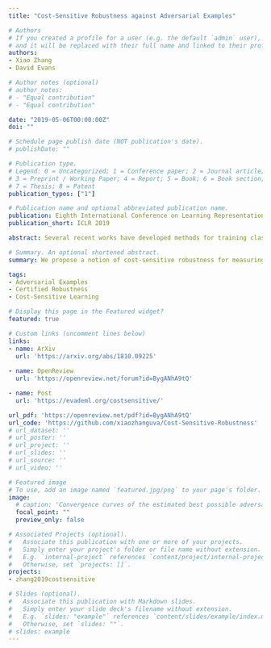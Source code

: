 ```yaml
---
title: "Cost-Sensitive Robustness against Adversarial Examples"

# Authors
# If you created a profile for a user (e.g. the default `admin` user), write the username (folder name) here 
# and it will be replaced with their full name and linked to their profile.
authors:
- Xiao Zhang
- David Evans

# Author notes (optional)
# author_notes:
# - "Equal contribution"
# - "Equal contribution"

date: "2019-05-06T00:00:00Z"
doi: ""

# Schedule page publish date (NOT publication's date).
# publishDate: ""

# Publication type.
# Legend: 0 = Uncategorized; 1 = Conference paper; 2 = Journal article;
# 3 = Preprint / Working Paper; 4 = Report; 5 = Book; 6 = Book section;
# 7 = Thesis; 8 = Patent
publication_types: ["1"]

# Publication name and optional abbreviated publication name.
publication: Eighth International Conference on Learning Representations
publication_short: ICLR 2019

abstract: Several recent works have developed methods for training classifiers that are certifiably robust against norm-bounded adversarial perturbations. These methods assume that all the adversarial transformations are equally important, which is seldom the case in real-world applications. We advocate for cost-sensitive robustness as the criteria for measuring the classifier's performance for tasks where some adversarial transformation are more important than others. We encode the potential harm of each adversarial transformation in a cost matrix, and propose a general objective function to adapt the robust training method of Wong & Kolter (2018) to optimize for cost-sensitive robustness. Our experiments on simple MNIST and CIFAR10 models with a variety of cost matrices show that the proposed approach can produce models with substantially reduced cost-sensitive robust error, while maintaining classification accuracy.

# Summary. An optional shortened abstract.
summary: We propose a notion of cost-sensitive robustness for measuring classifier's performance when adversarial transformations are not equally important, and provide a certified robust training method to optimize for it.

tags: 
- Adversarial Examples
- Certified Robustness
- Cost-Sensitive Learning

# Display this page in the Featured widget?
featured: true

# Custom links (uncomment lines below)
links:
- name: ArXiv
  url: 'https://arxiv.org/abs/1810.09225'
  
- name: OpenReview
  url: 'https://openreview.net/forum?id=BygANhA9tQ'

- name: Post
  url: 'https://evademl.org/costsensitive/'

url_pdf: 'https://openreview.net/pdf?id=BygANhA9tQ'
url_code: 'https://github.com/xiaozhanguva/Cost-Sensitive-Robustness'
# url_dataset: ''
# url_poster: ''
# url_project: ''
# url_slides: ''
# url_source: ''
# url_video: ''

# Featured image
# To use, add an image named `featured.jpg/png` to your page's folder. 
image:
  # caption: 'Convergence curves of the estimated best possible adversarial risk'
  focal_point: ""
  preview_only: false

# Associated Projects (optional).
#   Associate this publication with one or more of your projects.
#   Simply enter your project's folder or file name without extension.
#   E.g. `internal-project` references `content/project/internal-project/index.md`.
#   Otherwise, set `projects: []`.
projects:
- zhang2019costsensitive

# Slides (optional).
#   Associate this publication with Markdown slides.
#   Simply enter your slide deck's filename without extension.
#   E.g. `slides: "example"` references `content/slides/example/index.md`.
#   Otherwise, set `slides: ""`.
# slides: example
---
```


<!-- {{% callout note %}}
Click the *Cite* button above to demo the feature to enable visitors to import publication metadata into their reference management software.
{{% /callout %}}

{{% callout note %}}
Create your slides in Markdown - click the *Slides* button to check out the example.
{{% /callout %}}

Supplementary notes can be added here, including [code, math, and images](https://wowchemy.com/docs/writing-markdown-latex/). -->
